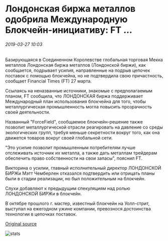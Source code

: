 # Лондонская биржа металлов одобрила Международную Блокчейн-инициативу: FT ...

###### 2019-03-27 10:03

Базирующаяся в Соединенном Королевстве глобальная торговая Мекка металлов Лондонская биржа металлов (Лондонской биржи), как сообщается, подрывает усилия, направленные на подрыв цепочек поставок с помощью блокчейна, но не подтвердила свою причастность, сообщает Financial Times (FT) 27 марта.

Ссылаясь на неназванные источники, знакомые с предполагаемым планом, FT сообщила, что ЛОНДОНСКАЯ биржа поддерживает Международный план использования блокчейна для того, чтобы металлургическая промышленность могла повысить прозрачность своей деятельности.

Названный "ForceField", сообщаемое блокчейн-решение также позволит металлургической отрасли реагировать на давление со среды экологических групп, требуя меньше секретности вокруг того, как она движется товаров вокруг своей глобальной сети.

"Это усилие позволит промышленным потребителям лучше отслеживать источник их металла, а также дать металлам трейдерам обеспечить право собственности на свои запасы", пояснил FT.

Викторина о усилии, главный исполнительный директор ЛОНДОНСКОЙ БИРЖи Мэтт Чемберлен отказался подтвердить или отрицать планы были в стадии реализации, но был положительным на блокчейн.

Слухи добавляют к предыдущим спекуляциям над ролью ЛОНДОНСКОЙ БИРЖи в блокчейн.

В октябре прошлого г. мастер, известный блокчейн на Уолл-стрит, выступал на ежегодном ужине компании, превознося достоинства технологии в цепочках поставок.

[Original source](https://cointelegraph.com/news/london-metals-exchange-endorses-international-blockchain-initiative-ft)

![stats](https://c.statcounter.com/11760860/0/a89fa40b/1/ "stats")